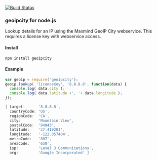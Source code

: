 [![Build Status](https://secure.travis-ci.org/fvdm/nodejs-geoipcity.png?branch=master)](http://travis-ci.org/fvdm/nodejs-geoipcity)

### geoipcity for node.js

Lookup details for an IP using the Maxmind GeoIP City webservice.
This requires a license key with webservice access.

#### Install

```
npm install geoipcity
```

#### Example

```js
var geoip = require('geoipcity');
geoip.lookup( 'licenceKey', '8.8.8.8', function(data) {
  console.log( data.city );
  console.log( data.latitude +', '+ data.longitude );
});
```

```js
[ target:      '8.8.8.8',
  countryCode: 'US',
  regionCode:  'CA',
  city:        'Mountain View',
  postalCode:  '94043',
  latitude:    '37.419201',
  longitude:   '-122.057404',
  metroCode:   '807',
  areaCode:    '650',
  isp:         'Level 3 Communications',
  org:         'Google Incorporated' ]
```
